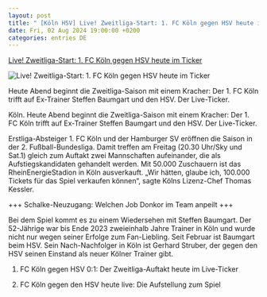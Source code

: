 ```yaml
---
layout: post
title: " [Köln HSV] Live! Zweitliga-Start: 1. FC Köln gegen HSV heute im Ticker"
date: Fri, 02 Aug 2024 19:00:00 +0200
categories: entries DE
---
```

[Live! Zweitliga-Start: 1. FC Köln gegen HSV heute im Ticker](https://www.waz.de/sport/article406935598/live-zweitliga-start-1-fc-koeln-gegen-hsv-heute-im-ticker.html)

![Live! Zweitliga-Start: 1. FC Köln gegen HSV heute im Ticker](https://img.sparknews.funkemedien.de/406936690/406936690_1722622725_v16_9_1600.jpeg)

Heute Abend beginnt die Zweitliga-Saison mit einem Kracher: Der 1. FC Köln trifft auf Ex-Trainer Steffen Baumgart und den HSV. Der Live-Ticker.

Köln. Heute Abend beginnt die Zweitliga-Saison mit einem Kracher: Der 1. FC Köln trifft auf Ex-Trainer Steffen Baumgart und den HSV. Der Live-Ticker.

Erstliga-Absteiger 1. FC Köln und der Hamburger SV eröffnen die Saison in der 2. Fußball-Bundesliga. Damit treffen am Freitag (20.30 Uhr/Sky und Sat.1) gleich zum Auftakt zwei Mannschaften aufeinander, die als Aufstiegskandidaten gehandelt werden. Mit 50.000 Zuschauern ist das RheinEnergieStadion in Köln ausverkauft. „Wir hätten, glaube ich, 100.000 Tickets für das Spiel verkaufen können“, sagte Kölns Lizenz-Chef Thomas Kessler.

+++ Schalke-Neuzugang: Welchen Job Donkor im Team anpeilt +++

Bei dem Spiel kommt es zu einem Wiedersehen mit Steffen Baumgart. Der 52-Jährige war bis Ende 2023 zweieinhalb Jahre Trainer in Köln und wurde nicht nur wegen seiner Erfolge zum Fan-Liebling. Seit Februar ist Baumgart beim HSV. Sein Nach-Nachfolger in Köln ist Gerhard Struber, der gegen den HSV seinen Einstand als neuer Kölner Trainer gibt.

1. FC Köln gegen HSV 0:1: Der Zweitliga-Auftakt heute im Live-Ticker

1. FC Köln gegen den HSV heute live: Die Aufstellung zum Spiel

